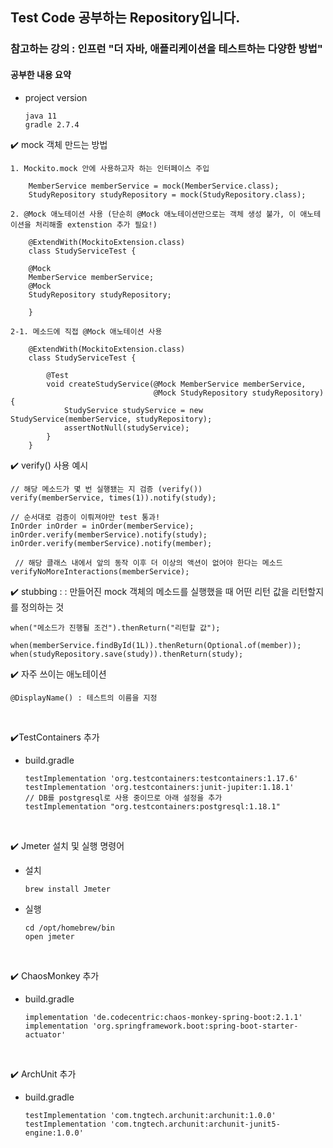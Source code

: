 ## Test Code 공부하는 Repository입니다.
### 참고하는 강의 : 인프런 "더 자바, 애플리케이션을 테스트하는 다양한 방법"

#### 공부한 내용 요약

- project version
          
      java 11
      gradle 2.7.4


✔️ mock 객체 만드는 방법

    1. Mockito.mock 안에 사용하고자 하는 인터페이스 주입

        MemberService memberService = mock(MemberService.class);
        StudyRepository studyRepository = mock(StudyRepository.class);

    2. @Mock 애노테이션 사용 (단순히 @Mock 애노테이션만으로는 객체 생성 불가, 이 애노테이션을 처리해줄 extenstion 추가 필요!)
        
        @ExtendWith(MockitoExtension.class)
        class StudyServiceTest {
        
        @Mock
        MemberService memberService;
        @Mock
        StudyRepository studyRepository;

        }

    2-1. 메소드에 직접 @Mock 애노테이션 사용
       
        @ExtendWith(MockitoExtension.class)
        class StudyServiceTest {

            @Test
            void createStudyService(@Mock MemberService memberService,
                                    @Mock StudyRepository studyRepository) {
                StudyService studyService = new StudyService(memberService, studyRepository);
                assertNotNull(studyService);
            }
        }

✔️ verify() 사용 예시

    // 해당 메소드가 몇 번 실행됐는 지 검증 (verify())
    verify(memberService, times(1)).notify(study);

    // 순서대로 검증이 이뤄져야만 test 통과!
    InOrder inOrder = inOrder(memberService);
    inOrder.verify(memberService).notify(study);
    inOrder.verify(memberService).notify(member);

     // 해당 클래스 내에서 앞의 동작 이후 더 이상의 액션이 없어야 한다는 메소드
    verifyNoMoreInteractions(memberService);

✔️ stubbing
: : 만들어진 mock 객체의 메소드를 실행했을 때 어떤 리턴 값을 리턴할지를 정의하는 것

    when("메소드가 진행될 조건").thenReturn("리턴할 값");

    when(memberService.findById(1L)).thenReturn(Optional.of(member));
    when(studyRepository.save(study)).thenReturn(study);

✔️ 자주 쓰이는 애노테이션

    @DisplayName() : 테스트의 이름을 지정

<br>

✔️TestContainers 추가

- build.gradle

      testImplementation 'org.testcontainers:testcontainers:1.17.6'
      testImplementation 'org.testcontainers:junit-jupiter:1.18.1'
      // DB를 postgresql로 사용 중이므로 아래 설정을 추가
      testImplementation "org.testcontainers:postgresql:1.18.1"

<br>

✔️ Jmeter 설치 및 실행 명령어

- 설치

      brew install Jmeter

- 실행

      cd /opt/homebrew/bin
      open jmeter


<br>

✔️ ChaosMonkey 추가

- build.gradle

      implementation 'de.codecentric:chaos-monkey-spring-boot:2.1.1'
      implementation 'org.springframework.boot:spring-boot-starter-actuator'

<br>

✔️ ArchUnit 추가

- build.gradle

      testImplementation 'com.tngtech.archunit:archunit:1.0.0'
      testImplementation 'com.tngtech.archunit:archunit-junit5-engine:1.0.0'